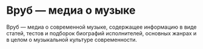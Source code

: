 # Вруб — медиа о музыке



Вруб — медиа о современной музыке, содержащее информацию в виде статей, тестов и подборок биографий исполнителей, основных жанрах и в целом о музыкальной культуре cовременности.

